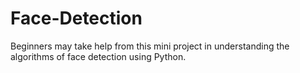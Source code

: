 # Face-Detection
Beginners may take help from this mini project in understanding the algorithms of face detection using Python.
